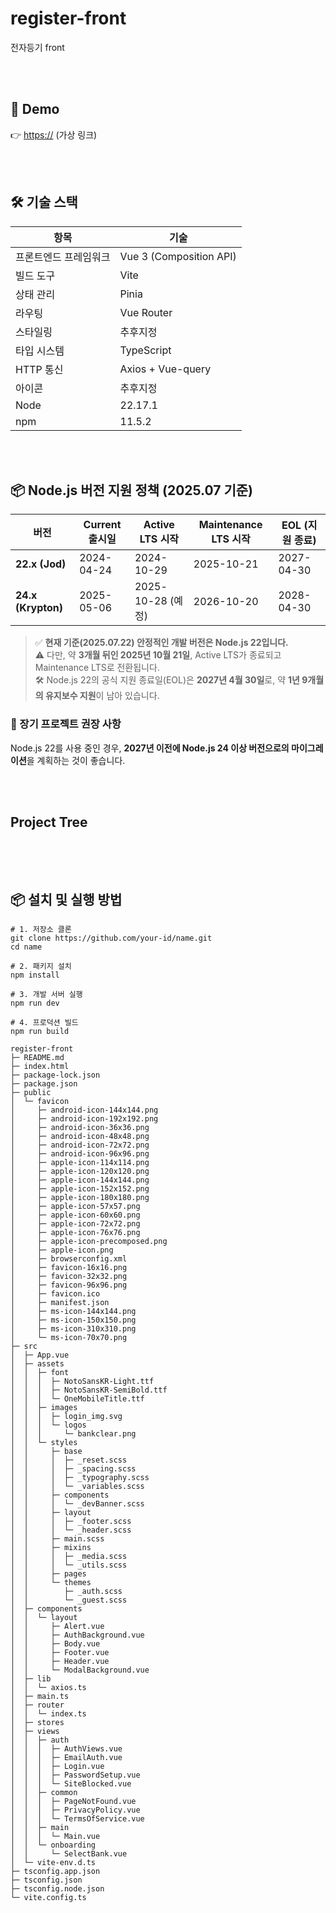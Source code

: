 # register-front

전자등기 front

<br><br>

## 🚀 Demo

👉 [https://](https://) (가상 링크)

<br><br>

## 🛠️ 기술 스택

| 항목                  | 기술                    |
| --------------------- | ----------------------- |
| 프론트엔드 프레임워크 | Vue 3 (Composition API) |
| 빌드 도구             | Vite                    |
| 상태 관리             | Pinia                   |
| 라우팅                | Vue Router              |
| 스타일링              | 추후지정                |
| 타입 시스템           | TypeScript              |
| HTTP 통신             | Axios + Vue-query       |
| 아이콘                | 추후지정                |
| Node                  | 22.17.1                 |
| npm                   | 11.5.2                  |

<br><br>

## 📦 Node.js 버전 지원 정책 (2025.07 기준)

| 버전               | Current 출시일 | Active LTS 시작   | Maintenance LTS 시작 | EOL (지원 종료) |
| ------------------ | -------------- | ----------------- | -------------------- | --------------- |
| **22.x (Jod)**     | 2024-04-24     | 2024-10-29        | 2025-10-21           | 2027-04-30      |
| **24.x (Krypton)** | 2025-05-06     | 2025-10-28 (예정) | 2026-10-20           | 2028-04-30      |

> ✅ **현재 기준(2025.07.22) 안정적인 개발 버전은 Node.js 22입니다.**  
> ⚠️ 다만, 약 **3개월 뒤인 2025년 10월 21일**, Active LTS가 종료되고 Maintenance LTS로 전환됩니다.  
> 🛠️ Node.js 22의 공식 지원 종료일(EOL)은 **2027년 4월 30일**로, 약 **1년 9개월의 유지보수 지원**이 남아 있습니다.

### 📌 장기 프로젝트 권장 사항

Node.js 22를 사용 중인 경우, **2027년 이전에 Node.js 24 이상 버전으로의 마이그레이션**을 계획하는 것이 좋습니다.

<br><br>

## Project Tree

```

```

<br><br>

## 📦 설치 및 실행 방법

```
# 1. 저장소 클론
git clone https://github.com/your-id/name.git
cd name

# 2. 패키지 설치
npm install

# 3. 개발 서버 실행
npm run dev

# 4. 프로덕션 빌드
npm run build
```

```
register-front
├─ README.md
├─ index.html
├─ package-lock.json
├─ package.json
├─ public
│  └─ favicon
│     ├─ android-icon-144x144.png
│     ├─ android-icon-192x192.png
│     ├─ android-icon-36x36.png
│     ├─ android-icon-48x48.png
│     ├─ android-icon-72x72.png
│     ├─ android-icon-96x96.png
│     ├─ apple-icon-114x114.png
│     ├─ apple-icon-120x120.png
│     ├─ apple-icon-144x144.png
│     ├─ apple-icon-152x152.png
│     ├─ apple-icon-180x180.png
│     ├─ apple-icon-57x57.png
│     ├─ apple-icon-60x60.png
│     ├─ apple-icon-72x72.png
│     ├─ apple-icon-76x76.png
│     ├─ apple-icon-precomposed.png
│     ├─ apple-icon.png
│     ├─ browserconfig.xml
│     ├─ favicon-16x16.png
│     ├─ favicon-32x32.png
│     ├─ favicon-96x96.png
│     ├─ favicon.ico
│     ├─ manifest.json
│     ├─ ms-icon-144x144.png
│     ├─ ms-icon-150x150.png
│     ├─ ms-icon-310x310.png
│     └─ ms-icon-70x70.png
├─ src
│  ├─ App.vue
│  ├─ assets
│  │  ├─ font
│  │  │  ├─ NotoSansKR-Light.ttf
│  │  │  ├─ NotoSansKR-SemiBold.ttf
│  │  │  └─ OneMobileTitle.ttf
│  │  ├─ images
│  │  │  ├─ login_img.svg
│  │  │  └─ logos
│  │  │     └─ bankclear.png
│  │  └─ styles
│  │     ├─ base
│  │     │  ├─ _reset.scss
│  │     │  ├─ _spacing.scss
│  │     │  ├─ _typography.scss
│  │     │  └─ _variables.scss
│  │     ├─ components
│  │     │  └─ _devBanner.scss
│  │     ├─ layout
│  │     │  ├─ _footer.scss
│  │     │  └─ _header.scss
│  │     ├─ main.scss
│  │     ├─ mixins
│  │     │  ├─ _media.scss
│  │     │  └─ _utils.scss
│  │     ├─ pages
│  │     └─ themes
│  │        ├─ _auth.scss
│  │        └─ _guest.scss
│  ├─ components
│  │  └─ layout
│  │     ├─ Alert.vue
│  │     ├─ AuthBackground.vue
│  │     ├─ Body.vue
│  │     ├─ Footer.vue
│  │     ├─ Header.vue
│  │     └─ ModalBackground.vue
│  ├─ lib
│  │  └─ axios.ts
│  ├─ main.ts
│  ├─ router
│  │  └─ index.ts
│  ├─ stores
│  ├─ views
│  │  ├─ auth
│  │  │  ├─ AuthViews.vue
│  │  │  ├─ EmailAuth.vue
│  │  │  ├─ Login.vue
│  │  │  ├─ PasswordSetup.vue
│  │  │  └─ SiteBlocked.vue
│  │  ├─ common
│  │  │  ├─ PageNotFound.vue
│  │  │  ├─ PrivacyPolicy.vue
│  │  │  └─ TermsOfService.vue
│  │  ├─ main
│  │  │  └─ Main.vue
│  │  └─ onboarding
│  │     └─ SelectBank.vue
│  └─ vite-env.d.ts
├─ tsconfig.app.json
├─ tsconfig.json
├─ tsconfig.node.json
└─ vite.config.ts

```